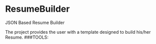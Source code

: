 # ResumeBuilder
JSON Based Resume Builder

The project provides the user with a template designed to build his/her Resume.
###TOOLS:
